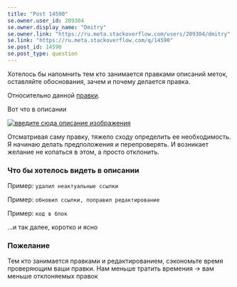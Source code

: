 ```yaml
---
title: "Post 14590"
se.owner.user_id: 209304
se.owner.display_name: "Dmitry"
se.owner.link: "https://ru.meta.stackoverflow.com/users/209304/dmitry"
se.link: "https://ru.meta.stackoverflow.com/q/14590"
se.post_id: 14590
se.post_type: question
---
```

<p>Хотелось бы напомнить тем кто занимается правками описаний меток, оставляйте обоснования, зачем и почему делается правка.</p>
<p>Относительно данной <a href="https://ru.stackoverflow.com/review/suggested-edits/960263">правки</a>.</p>
<p>Вот что в описании</p>
<p><a href="https://i.sstatic.net/Eu6seNZP.png" rel="nofollow noreferrer"><img src="https://i.sstatic.net/Eu6seNZP.png" alt="введите сюда описание изображения" /></a></p>
<p>Отсматривая саму правку, тяжело сходу определить ее необходимость. Я начинаю делать предположения и перепроверять. И возникает желание не копаться в этом, а просто отклонить.</p>
<h3>Что бы хотелось видеть в описании</h3>
<p>Пример: <code>удалил неактуальные ссылки</code></p>
<p>Пример: <code>обновил ссылки, поправил редактирование</code></p>
<p>Пример: <code>код в блок</code></p>
<p>...и так далее, коротко и ясно</p>
<h3>Пожелание</h3>
<p>Тем кто занимается правками и редактированием, сэкономьте время проверяющим ваши правки. Нам меньше тратить времения -&gt; вам меньше отклоняемых правок</p>

